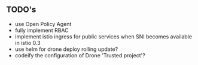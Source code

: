 ## TODO's

* use Open Policy Agent
* fully implement RBAC
* implement istio ingress for public services when SNI becomes available in istio 0.3
* use helm for drone deploy rolling update?
* codeify the configuration of Drone 'Trusted project'?

